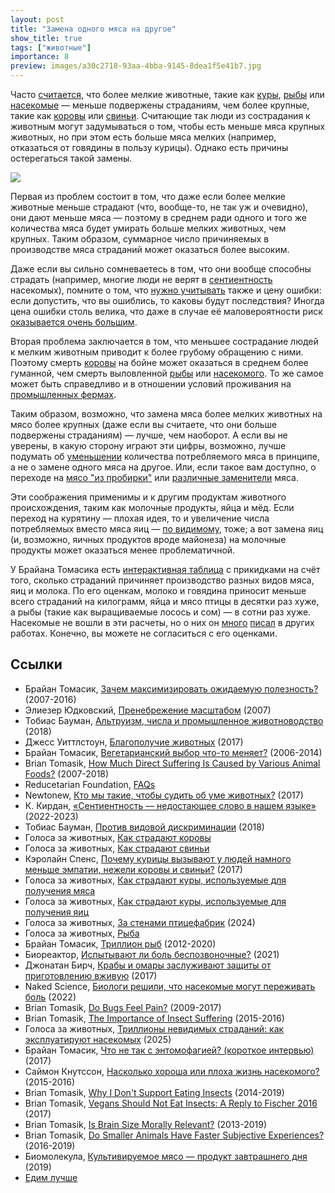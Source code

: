 ```yaml
---
layout: post
title: "Замена одного мяса на другое"
show_title: true
tags: ["животные"]
importance: 8
preview: images/a30c2718-93aa-4bba-9145-8dea1f5e41b7.jpg
---
```

Часто [считается](https://effective-vegan.livejournal.com/4866.html), что более мелкие животные, такие как [куры](https://voicesforanimals.ru/why/chickens/broilers), [рыбы](https://voicesforanimals.ru/food/fish) или [насекомые](https://habr.com/ru/articles/553074/) — меньше подвержены страданиям, чем более крупные, такие как [коровы](https://voicesforanimals.ru/why/cattle) или [свиньи](https://voicesforanimals.ru/why/pigs). Считающие так люди из сострадания к животным могут задумываться о том, чтобы есть меньше мяса крупных животных, но при этом есть больше мяса мелких (например, отказаться от говядины в пользу курицы). Однако есть причины остерегаться такой замены.

<img src="images/a30c2718-93aa-4bba-9145-8dea1f5e41b7.jpg"/>

Первая из проблем состоит в том, что даже если более мелкие животные меньше страдают (что, вообще-то, не так уж и очевидно), они дают меньше мяса — поэтому в среднем ради одного и того же количества мяса будет умирать больше мелких животных, чем крупных. Таким образом, суммарное число причиняемых в производстве мяса страданий может оказаться более высоким.

Даже если вы сильно сомневаетесь в том, что они вообще способны страдать (например, многие люди не верят в [сентиентность](https://kkirdan.github.io/blog/466.html) насекомых), помните о том, что [нужно учитывать](https://reducingsuffering.github.io/brian-tomasik-why-maximize-expected-value.html) также и цену ошибки: если допустить, что вы ошиблись, то каковы будут последствия? Иногда цена ошибки столь велика, что даже в случае её маловероятности риск [оказывается очень большим](https://reducingsuffering.github.io/brian-tomasik-whats-wrong-with-entomophagy-a-short-interview.html).

Вторая проблема заключается в том, что меньшее сострадание людей к мелким животным приводит к более грубому обращению с ними. Поэтому смерть [коровы](https://voicesforanimals.ru/why/cattle) на бойне может оказаться в среднем более гуманной, чем смерть выловленной [рыбы](https://voicesforanimals.ru/food/fish) или [насекомого](https://reducing-suffering.org/why-i-dont-support-eating-insects/). То же самое может быть справедливо и в отношении условий проживания на [промышленных фермах](https://reducingsuffering.github.io/tobias-baumann-altruism-numbers-and-factory-farms.html).

Таким образом, возможно, что замена мяса более мелких животных на мясо более крупных (даже если вы считаете, что они больше подвержены страданиям) — лучше, чем наоборот. А если вы не уверены, в какую сторону играют эти цифры, возможно, лучше подумать об [уменьшении](https://www.reducetarian.org/) количества потребляемого мяса в принципе, а не о замене одного мяса на другое. Или, если такое вам доступно, о переходе на [мясо "из пробирки"](https://biomolecula.ru/articles/kultiviruemoe-miaso-produkt-zavtrashnego-dnia) или [различные заменители](https://vk.com/eatingbetter) мяса.

Эти соображения применимы и к другим продуктам животного происхождения, таким как молочные продукты, яйца и мёд. Если переход на курятину — плохая идея, то и увеличение числа потребляемых вместо мяса яиц — [по видимому](https://voicesforanimals.ru/why/chickens/hens), тоже; а вот замена яиц (и, возможно, яичных продуктов вроде майонеза) на молочные продукты может оказаться менее проблематичной.

У Брайана Томасика есть [интерактивная таблица](https://reducing-suffering.org/how-much-direct-suffering-is-caused-by-various-animal-foods/) с прикидками на счёт того, сколько страданий причиняет производство разных видов мяса, яиц и молока. По его оценкам, молоко и говядина приносит меньше всего страданий на килограмм, яйца и мясо птицы в десятки раз хуже, а рыбы (такие как выращиваемые лосось и сом) — в сотни раз хуже. Насекомые не вошли в эти расчеты, но о них он [много](https://reducing-suffering.org/why-i-dont-support-eating-insects/) [писал](https://reducing-suffering.org/vegans-should-not-eat-insects-a-reply-to-fischer-2016/) в других работах. Конечно, вы можете не согласиться с его оценками.

## Ссылки

- Брайан Томасик, [Зачем максимизировать ожидаемую полезность?](https://reducingsuffering.github.io/brian-tomasik-why-maximize-expected-value.html) (2007-2016)
- Элиезер Юдковский, [Пренебрежение масштабом](https://lesswrong.ru/w/%D0%9F%D1%80%D0%B5%D0%BD%D0%B5%D0%B1%D1%80%D0%B5%D0%B6%D0%B5%D0%BD%D0%B8%D0%B5_%D0%BC%D0%B0%D1%81%D1%88%D1%82%D0%B0%D0%B1%D0%BE%D0%BC)
 (2007)
- Тобиас Бауман, [Альтруизм, числа и промышленное животноводство](https://reducingsuffering.github.io/tobias-baumann-altruism-numbers-and-factory-farms.html) (2018)
- Джесс Уиттлстоун, [Благополучие животных](https://ea-ru.org/articles/animal-welfare) (2017)
- Брайан Томасик, [Вегетарианский выбор что-то меняет?](https://reducingsuffering.github.io/brian-tomasik-does-vegetarianism-make-a-difference.html) (2006-2014)
- Brian Tomasik, [How Much Direct Suffering Is Caused by Various Animal Foods?](https://reducing-suffering.org/how-much-direct-suffering-is-caused-by-various-animal-foods/) (2007-2018)
- Reducetarian Foundation, [FAQs](https://www.reducetarian.org/faq)
- Newtonew, [Кто мы такие, чтобы судить об уме животных?](https://web.archive.org/web/20230608152626/https://newtonew.com/science/kto-my-takie-chtoby-sudit-ob-ume-zhivotnyh) (2017)
- К. Кирдан, [«Cентиентность — недостающее слово в нашем языке»](https://kkirdan.github.io/blog/466.html) (2022-2023)
- Тобиас Бауман, [Против видовой дискриминации](https://reducingsuffering.github.io/tobias-baumann-the-case-against-speciesism.html) (2018)
- Голоса за животных, [Как страдают коровы](https://voicesforanimals.ru/why/cattle)
- Голоса за животных, [Как страдают свиньи](https://voicesforanimals.ru/why/pigs)
- Кэролайн Спенс, [Почему курицы вызывают у людей намного меньше эмпатии, нежели коровы и свиньи?](https://effective-vegan.livejournal.com/4866.html) (2017)
- Голоса за животных, [Как страдают куры, используемые для получения мяса](https://voicesforanimals.ru/why/chickens/broilers)
- Голоса за животных, [Как страдают куры, используемые для получения яиц](https://voicesforanimals.ru/why/chickens/hens)
- Голоса за животных, [За стенами птицефабрик](https://www.youtube.com/watch?v=hl2M5RJvZ7o) (2024)
- Голоса за животных, [Рыба](https://voicesforanimals.ru/food/fish)
- Брайан Томасик, [Триллион рыб](https://reducingsuffering.github.io/brian-tomasik-one-trillion-fish.html) (2012-2020)
- Биореактор, [Испытывают ли боль беспозвоночные?](https://habr.com/ru/articles/553074/) (2021)
- Джонатан Бирч, [Крабы и омары заслуживают защиты от приготовлению вживую](https://theidealist.ru/crabpain/) (2017)
- Naked Science, [Биологи решили, что насекомые могут переживать боль](https://naked-science.ru/article/biology/nasekomye-mogut-perezhivat-bol) (2022)
- Brian Tomasik, [Do Bugs Feel Pain?](https://reducing-suffering.org/do-bugs-feel-pain/) (2009-2017)
- Brian Tomasik, [The Importance of Insect Suffering](https://reducing-suffering.org/the-importance-of-insect-suffering/) (2015-2016)
- Голоса за животных, [Триллионы невидимых страданий: как эксплуатируют насекомых](https://vk.com/wall-199052526_785) (2025)
- Брайан Томасик, [Что не так с энтомофагией? (короткое интервью)](https://reducingsuffering.github.io/brian-tomasik-whats-wrong-with-entomophagy-a-short-interview.html) (2017)
- Саймон Кнутссон, [Насколько хороша или плоха жизнь насекомого?](https://reducingsuffering.github.io/simon-knutsson-how-good-or-bad-is-the-life-of-an-insect.html) (2015-2016)
- Brian Tomasik, [Why I Don't Support Eating Insects](https://reducing-suffering.org/why-i-dont-support-eating-insects/) (2014-2019)
- Brian Tomasik, [Vegans Should Not Eat Insects: A Reply to Fischer 2016](https://reducing-suffering.org/vegans-should-not-eat-insects-a-reply-to-fischer-2016/) (2017)
- Brian Tomasik, [Is Brain Size Morally Relevant?](https://reducing-suffering.org/is-brain-size-morally-relevant/) (2013-2019)
- Brian Tomasik, [Do Smaller Animals Have Faster Subjective Experiences?](https://reducing-suffering.org/small-animals-clock-speed/) (2016-2019)
- Биомолекула, [Культивируемое мясо — продукт завтрашнего дня](https://biomolecula.ru/articles/kultiviruemoe-miaso-produkt-zavtrashnego-dnia) (2019)
- [Едим лучше](https://vk.com/eatingbetter)

